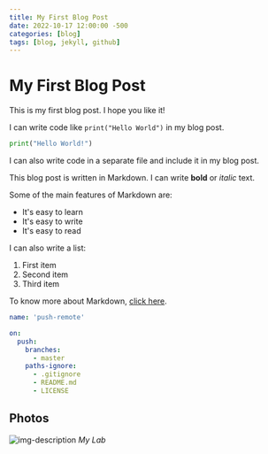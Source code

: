 ```yaml
---
title: My First Blog Post
date: 2022-10-17 12:00:00 -500
categories: [blog]
tags: [blog, jekyll, github]
---
```


# My First Blog Post

This is my first blog post. I hope you like it!

I can write code like `print("Hello World")` in my blog post.

```python
print("Hello World!")
```

I can also write code in a separate file and include it in my blog post.

This blog post is written in Markdown. I can write **bold** or *italic* text.

Some of the main features of Markdown are:

  * It's easy to learn
  * It's easy to write
  * It's easy to read

I can also write a list:

  1. First item
  2. Second item
  3. Third item

To know more about Markdown, [click here](https://www.markdownguide.org/cheat-sheet/).

```yml
name: 'push-remote'

on:
  push:
    branches:
      - master
    paths-ignore:
      - .gitignore
      - README.md
      - LICENSE
```

## Photos

![img-description](https://pbs.twimg.com/media/FJAFshwXoAEf9HV?format=jpg&name=large)
_My Lab_